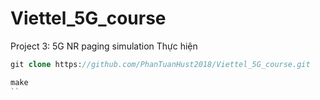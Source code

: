 # Viettel_5G_course
Project 3: 5G NR paging simulation 
 Thực hiện 
```php
git clone https://github.com/PhanTuanHust2018/Viettel_5G_course.git
```
```php
make
``
